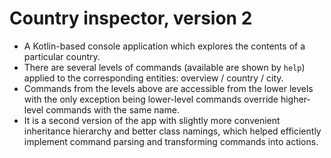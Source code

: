 # Country inspector, version 2

- A Kotlin-based console application which explores the contents of a particular country.
- There are several levels of commands (available are shown by `help`)
  applied to the corresponding entities: overview / country / city.
- Commands from the levels above are accessible from the lower levels with the only exception being 
  lower-level commands override higher-level commands with the same name.
- It is a second version of the app with slightly more convenient inheritance hierarchy and better class namings,
  which helped efficiently implement command parsing and transforming commands into actions.
